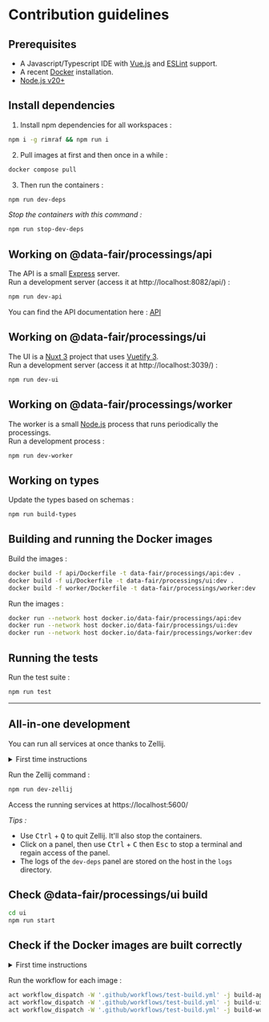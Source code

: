 # Contribution guidelines

## Prerequisites

- A Javascript/Typescript IDE with [Vue.js](https://vuejs.org/) and [ESLint](https://marketplace.visualstudio.com/items?itemName=dbaeumer.vscode-eslint) support.
- A recent [Docker](https://docs.docker.com/engine/install/) installation.
- [Node.js v20+](https://nodejs.org/)

## Install dependencies

1) Install npm dependencies for all workspaces :

```sh
npm i -g rimraf && npm run i
```

2) Pull images at first and then once in a while :

```sh
docker compose pull
```

3) Then run the containers :

```sh
npm run dev-deps
```

*Stop the containers with this command :*

```sh
npm run stop-dev-deps
```

## Working on @data-fair/processings/api

The API is a small [Express](https://expressjs.com) server.  
Run a development server (access it at http://localhost:8082/api/) :

```sh
npm run dev-api
```

You can find the API documentation here : [API](./docs/api.md)

## Working on @data-fair/processings/ui

The UI is a [Nuxt 3](https://nuxt.com/) project that uses [Vuetify 3](https://vuetifyjs.com/).  
Run a development server (access it at http://localhost:3039/) :

```sh
npm run dev-ui
```

## Working on @data-fair/processings/worker

The worker is a small [Node.js](https://nodejs.org) process that runs periodically the processings.  
Run a development process :

```sh
npm run dev-worker
```

## Working on types

Update the types based on schemas :

```sh
npm run build-types
```

## Building and running the Docker images

Build the images :

```sh
docker build -f api/Dockerfile -t data-fair/processings/api:dev .
docker build -f ui/Dockerfile -t data-fair/processings/ui:dev .
docker build -f worker/Dockerfile -t data-fair/processings/worker:dev .
```

Run the images :

```sh
docker run --network host docker.io/data-fair/processings/api:dev
docker run --network host docker.io/data-fair/processings/ui:dev
docker run --network host docker.io/data-fair/processings/worker:dev
```

## Running the tests

Run the test suite :

```sh
npm run test
```

---

## All-in-one development

You can run all services at once thanks to Zellij.

<details>
<summary>First time instructions</summary>

1) Install Rust's Cargo
```sh
curl https://sh.rustup.rs -sSf | sh
# choose 1 when prompted
```
2) Install Zellij
```sh
cargo install --locked zellij
```
3) Install NVM
```sh
curl -o- https://raw.githubusercontent.com/nvm-sh/nvm/master/install.sh | bash
# in processings
nvm install
```
</details>

Run the Zellij command :

```sh
npm run dev-zellij
```

Access the running services at https://localhost:5600/

*Tips :*
- Use <kbd>Ctrl</kbd> + <kbd>Q</kbd> to quit Zellij. It'll also stop the containers.
- Click on a panel, then use <kbd>Ctrl</kbd> + <kbd>C</kbd> then <kbd>Esc</kbd> to stop a terminal and regain access of the panel.
- The logs of the `dev-deps` panel are stored on the host in the `logs` directory.

## Check @data-fair/processings/ui build

```sh
cd ui
npm run start
```

## Check if the Docker images are built correctly

<details>
<summary>First time instructions</summary>

1) Install Homebrew

```sh
/bin/bash -c "$(curl -fsSL https://raw.githubusercontent.com/Homebrew/install/HEAD/install.sh)"
# don't forget to run the 2 commands shown at the end of the output
```

2) Install act

```sh
brew install act
```

*On act's first run, you will be prompted to choose an image size. The medium one is the one to choose*

</details>

Run the workflow for each image :

```sh
act workflow_dispatch -W '.github/workflows/test-build.yml' -j build-api
act workflow_dispatch -W '.github/workflows/test-build.yml' -j build-ui
act workflow_dispatch -W '.github/workflows/test-build.yml' -j build-worker
```
